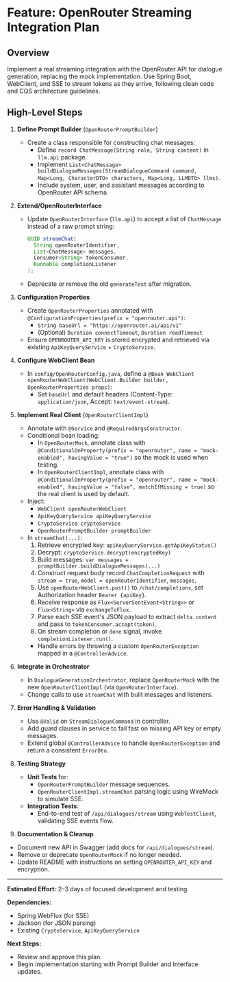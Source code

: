 # Feature: OpenRouter Streaming Integration Plan

## Overview

Implement a real streaming integration with the OpenRouter API for dialogue generation, replacing the mock implementation. Use Spring Boot, WebClient, and SSE to stream tokens as they arrive, following clean code and CQS architecture guidelines.

## High-Level Steps

1. **Define Prompt Builder** (`OpenRouterPromptBuilder`)
   - Create a class responsible for constructing chat messages:
     - Define `record ChatMessage(String role, String content)` in `llm.api` package.
     - Implement `List<ChatMessage> buildDialogueMessages(StreamDialogueCommand command, Map<Long, CharacterDTO> characters, Map<Long, LLMDTO> llms)`.
     - Include system, user, and assistant messages according to OpenRouter API schema.

2. **Extend/OpenRouterInterface**
   - Update `OpenRouterInterface` (`llm.api`) to accept a list of `ChatMessage` instead of a raw prompt string:
     ```java
     UUID streamChat(
       String openRouterIdentifier,
       List<ChatMessage> messages,
       Consumer<String> tokenConsumer,
       Runnable completionListener
     );
     ```
   - Deprecate or remove the old `generateText` after migration.

3. **Configuration Properties**
   - Create `OpenRouterProperties` annotated with `@ConfigurationProperties(prefix = "openrouter.api")`:
     - `String baseUrl = "https://openrouter.ai/api/v1"`
     - (Optional) `Duration connectTimeout`, `Duration readTimeout`
   - Ensure `OPENROUTER_API_KEY` is stored encrypted and retrieved via existing `ApiKeyQueryService` + `CryptoService`.

4. **Configure WebClient Bean**
   - In `config/OpenRouterConfig.java`, define a `@Bean WebClient openRouterWebClient(WebClient.Builder builder, OpenRouterProperties props)`:
     - Set `baseUrl` and default headers (Content-Type: `application/json`, Accept: `text/event-stream`).

5. **Implement Real Client** (`OpenRouterClientImpl`)
   - Annotate with `@Service` and `@RequiredArgsConstructor`.
   - Conditional bean loading:
     - In `OpenRouterMock`, annotate class with `@ConditionalOnProperty(prefix = "openrouter", name = "mock-enabled", havingValue = "true")` so the mock is used when testing.
     - In `OpenRouterClientImpl`, annotate class with `@ConditionalOnProperty(prefix = "openrouter", name = "mock-enabled", havingValue = "false", matchIfMissing = true)` so the real client is used by default.
   - Inject:
     - `WebClient openRouterWebClient`
     - `ApiKeyQueryService apiKeyQueryService`
     - `CryptoService cryptoService`
     - `OpenRouterPromptBuilder promptBuilder`
   - In `streamChat(...)`:
     1. Retrieve encrypted key: `apiKeyQueryService.getApiKeyStatus()`
     2. Decrypt: `cryptoService.decrypt(encryptedKey)`
     3. Build messages: `var messages = promptBuilder.buildDialogueMessages(...)`
     4. Construct request body record `ChatCompletionRequest` with `stream = true`, `model = openRouterIdentifier`, `messages`.
     5. Use `openRouterWebClient.post()` to `/chat/completions`, set Authorization header `Bearer {apiKey}`.
     6. Receive response as `Flux<ServerSentEvent<String>>` or `Flux<String>` via `exchangeToFlux`.
     7. Parse each SSE event's JSON payload to extract `delta.content` and pass to `tokenConsumer.accept(token)`.
     8. On stream completion or `done` signal, invoke `completionListener.run()`.
     - Handle errors by throwing a custom `OpenRouterException` mapped in a `@ControllerAdvice`.

6. **Integrate in Orchestrator**
   - In `DialogueGenerationOrchestrator`, replace `OpenRouterMock` with the new `OpenRouterClientImpl` (via `OpenRouterInterface`).
   - Change calls to use `streamChat` with built messages and listeners.


8. **Error Handling & Validation**
   - Use `@Valid` on `StreamDialogueCommand` in controller.
   - Add guard clauses in service to fail fast on missing API key or empty messages.
   - Extend global `@ControllerAdvice` to handle `OpenRouterException` and return a consistent `ErrorDto`.

9. **Testing Strategy**
   - **Unit Tests** for:
     - `OpenRouterPromptBuilder` message sequences.
     - `OpenRouterClientImpl.streamChat` parsing logic using WireMock to simulate SSE.
   - **Integration Tests**:
     - End-to-end test of `/api/dialogues/stream` using `WebTestClient`, validating SSE events flow.

10. **Documentation & Cleanup**
   - Document new API in Swagger (add docs for `/api/dialogues/stream`).
   - Remove or deprecate `OpenRouterMock` if no longer needed.
   - Update README with instructions on setting `OPENROUTER_API_KEY` and encryption.

---

**Estimated Effort:** 2–3 days of focused development and testing.

**Dependencies:**
- Spring WebFlux (for SSE)
- Jackson (for JSON parsing)
- Existing `CryptoService`, `ApiKeyQueryService`

**Next Steps:**
- Review and approve this plan.
- Begin implementation starting with Prompt Builder and Interface updates. 